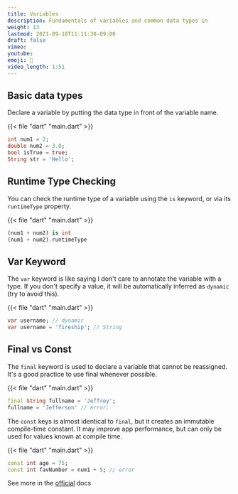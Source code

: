 ```yaml
---
title: Variables
description: Fundamentals of variables and common data types in 
weight: 13
lastmod: 2021-09-18T11:11:30-09:00
draft: false
vimeo: 
youtube:
emoji: 🎯
video_length: 1:51
---
```


## Basic data types

Declare a variable by putting the data type in front of the variable name.

{{< file "dart" "main.dart" >}}
```dart
int num1 = 2;
double num2 = 3.0;
bool isTrue = true;
String str = 'Hello';
```

## Runtime Type Checking

You can check the runtime type of a variable using the `is` keyword, or via its `runtimeType` property.


{{< file "dart" "main.dart" >}}
```dart
(num1 + num2) is int
(num1 + num2).runtimeType
```

## Var Keyword

The `var` keyword is like saying I don't care to annotate the variable with a type. If you don't specify a value, it will be automatically inferred as `dynamic` (try to avoid this).

{{< file "dart" "main.dart" >}}
```dart
var username; // dynamic
var username = 'fireship'; // String
```

## Final vs Const

The `final` keyword is used to declare a variable that cannot be reassigned. It's a good practice to use final whenever possible.

{{< file "dart" "main.dart" >}}
```dart
final String fullname = 'Jeffrey';
fullname = 'Jefferson' // error;
```

The `const` keys is almost identical to `final`, but it creates an immutable compile-time constant. It may improve app performance, but can only be used for values known at compile time.

{{< file "dart" "main.dart" >}}
```dart
const int age = 75;
const int favNumber = num1 + 5; // error
```

See more in the [official](https://dart.dev/guides/language/language-tour#final-and-const) docs
